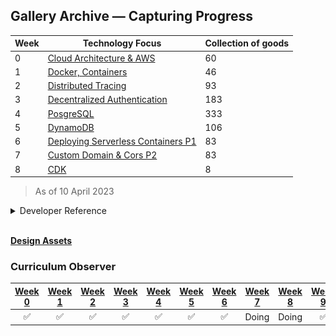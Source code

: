 ## Gallery Archive — Capturing Progress

| Week | Technology Focus  | Collection of goods|
|------|-------------------------|-------------------------|
| 0    |        [Cloud Architecture & AWS](week0)                  |60|
| 1    |   [Docker, Containers](week1)               |46|
| 2    |     [Distributed Tracing](week2)     |93|
| 3    |    [Decentralized Authentication](Week3)                     |183|
| 4    |         [PosgreSQL](week4)                |333|
| 5    |       [DynamoDB](week5)                  |106|
| 6    |     [Deploying Serverless Containers P1](week6-7)   |83|
| 7    |     [Custom Domain &  Cors P2](week6-7)                    |83|
|8   | [CDK](week8)|8|

> As of 10 April 2023

<details>
  <summary>Developer Reference</summary>
  <img src="file-count.png">

[Scripting companion](files-count)

</details>

<br>

[**Design Assets**](../../_docs/assets/README.md)


### **Curriculum Observer**

| [Week 0](../week0.md) | [Week 1](../week1.md) | [Week 2](../week2.md) | [Week 3](../week3.md) | [Week 4](../week4.md) | [Week 5](../week5.md) | [Week 6](../week6.md) | [Week 7](../week7.md) | [Week 8](../week8.md) | [Week 9](../week9.md) | [Week 10](../week10.md) | [Week 11](../week11.md) | [Week 12](../week12.md) | [Week 13](week13.md) |
| :---: | :---: | :---: | :---: | :---: | :---: | :---: | :---: | :---: | :---: | :---: | :---: | :---: | :---: |
| ✅ | ✅ | ✅ | ✅ | ✅ | ✅ | ✅ | Doing | Doing | ✅ | Doing | Doing | Doing | To do |




